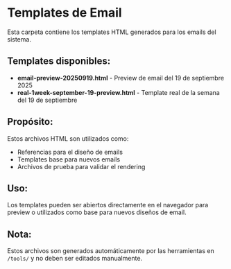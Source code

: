 # Templates de Email

Esta carpeta contiene los templates HTML generados para los emails del sistema.

## Templates disponibles:

- **email-preview-20250919.html** - Preview de email del 19 de septiembre 2025
- **real-1week-september-19-preview.html** - Template real de la semana del 19 de septiembre

## Propósito:

Estos archivos HTML son utilizados como:
- Referencias para el diseño de emails
- Templates base para nuevos emails
- Archivos de prueba para validar el rendering

## Uso:

Los templates pueden ser abiertos directamente en el navegador para preview o utilizados como base para nuevos diseños de email.

## Nota:

Estos archivos son generados automáticamente por las herramientas en `/tools/` y no deben ser editados manualmente.
